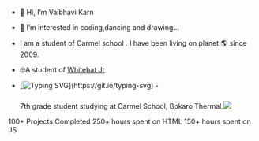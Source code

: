 - 👋 Hi, I’m Vaibhavi Karn 
- 👀 I’m interested in coding,dancing and drawing...
- I am a student of Carmel school .
I have been living on planet 🌎 since 2009.

- 🤓A student of <a href="code.whitehatjr.com">Whitehat Jr</a>
- [![Typing SVG](https://readme-typing-svg.herokuapp.com?lines=🌱I+am+currently+learning+The+Builder-HTML;the+artist-CSS+AND+the+wizard-JS!)](https://git.io/typing-svg)
-<span> <h3 style="float:left color:red;"></h3>7th grade student studying at Carmel School, Bokaro Thermal.<img src=https://user-images.githubusercontent.com/76275888/130910598-7eb96f7a-1428-4877-8004-516ce75c7791.gif></span>

100+ Projects Completed
250+ hours spent on HTML
150+ hours spent on JS



<!---
vaibhavikarn2001/vaibhavikarn2001 is a ✨ special ✨ repository because its `README.md` (this file) appears on your GitHub profile.
You can click the Preview link to take a look at your changes.
--->
